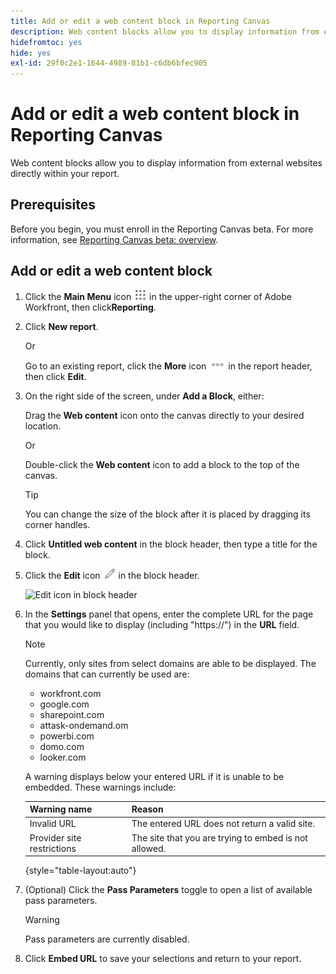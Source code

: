 ```yaml
---
title: Add or edit a web content block in Reporting Canvas
description: Web content blocks allow you to display information from external websites directly within your report.
hidefromtoc: yes
hide: yes
exl-id: 29f0c2e1-1644-4989-81b1-c6db6bfec905
---
```

# Add or edit a web content block in Reporting Canvas

Web content blocks allow you to display information from external websites directly within your report.

## Prerequisites

Before you begin, you must enroll in the Reporting Canvas beta. For more information, see [Reporting Canvas beta: overview](/help/quicksilver/product-announcements/betas/canvas-dashboards-beta/reporting-canvas-beta-overview.md).

## Add or edit a web content block

1. Click the **Main Menu** icon ![Main Menu icon](assets/main-menu-icon.png) in the upper-right corner of Adobe Workfront, then click**Reporting**.
1. Click **New report**.

   Or

   Go to an existing report, click the **More** icon ![More icon](assets/more-icon-27x15.png) in the report header, then click **Edit**.

1. On the right side of the screen, under **Add a Block**, either:

   Drag the **Web content** icon onto the canvas directly to your desired location.

   Or

   Double-click the **Web content** icon to add a block to the top of the canvas.

   >[!TIP]
   >
   >You can change the size of the block after it is placed by dragging its corner handles.

1. Click **Untitled web content** in the block header, then type a title for the block.
1. Click the **Edit** icon ![Edit icon](assets/edit-icon.png) in the block header.

   ![Edit icon in block header](assets/web-content-block-header-350x76.png)

1. In the **Settings** panel that opens, enter the complete URL for the page that you would like to display (including "https://") in the **URL** field.

   >[!NOTE]
   >
   >Currently, only sites from select domains are able to be displayed. The domains that can currently be used are:
   >   
   >   * workfront.com
   >   * google.com
   >   * sharepoint.com
   >   * attask-ondemand.om
   >   * powerbi.com
   >   * domo.com
   >   * looker.com

   A warning displays below your entered URL if it is unable to be embedded. These warnings include:

   | Warning name |Reason |
   |---|---|
   | Invalid URL |The entered URL does not return a valid site. |
   | Provider site restrictions |The site that you are trying to embed is not allowed. |

   {style="table-layout:auto"}

1. (Optional) Click the **Pass Parameters** toggle to open a list of available pass parameters.

   >[!WARNING]
   >
   >Pass parameters are currently disabled.

1. Click **Embed URL** to save your selections and return to your report.
